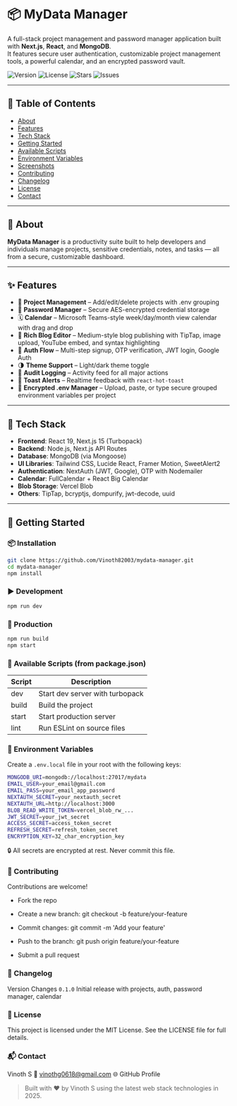 # 📦 MyData Manager

A full-stack project management and password manager application built with **Next.js**, **React**, and **MongoDB**.  
It features secure user authentication, customizable project management tools, a powerful calendar, and an encrypted password vault.

![Version](https://img.shields.io/github/package-json/v/Vinoth82003/mydata-manager)
![License](https://img.shields.io/github/license/Vinoth82003/mydata-manager)
![Stars](https://img.shields.io/github/stars/Vinoth82003/mydata-manager?style=social)
![Issues](https://img.shields.io/github/issues/Vinoth82003/mydata-manager)

---

## 📑 Table of Contents

- [About](#about)
- [Features](#features)
- [Tech Stack](#tech-stack)
- [Getting Started](#getting-started)
- [Available Scripts](#available-scripts)
- [Environment Variables](#environment-variables)
- [Screenshots](#screenshots)
- [Contributing](#contributing)
- [Changelog](#changelog)
- [License](#license)
- [Contact](#contact)

---

## 🧠 About

**MyData Manager** is a productivity suite built to help developers and individuals manage projects, sensitive credentials, notes, and tasks — all from a secure, customizable dashboard.

---

## ✨ Features

- 🧩 **Project Management** – Add/edit/delete projects with .env grouping
- 🔐 **Password Manager** – Secure AES-encrypted credential storage
- 🗓️ **Calendar** – Microsoft Teams-style week/day/month view calendar with drag and drop
- 📝 **Rich Blog Editor** – Medium-style blog publishing with TipTap, image upload, YouTube embed, and syntax highlighting
- 🔄 **Auth Flow** – Multi-step signup, OTP verification, JWT login, Google Auth
- 🌗 **Theme Support** – Light/dark theme toggle
- 🧾 **Audit Logging** – Activity feed for all major actions
- 💬 **Toast Alerts** – Realtime feedback with `react-hot-toast`
- 💾 **Encrypted .env Manager** – Upload, paste, or type secure grouped environment variables per project

---

## 🧰 Tech Stack

- **Frontend**: React 19, Next.js 15 (Turbopack)
- **Backend**: Node.js, Next.js API Routes
- **Database**: MongoDB (via Mongoose)
- **UI Libraries**: Tailwind CSS, Lucide React, Framer Motion, SweetAlert2
- **Authentication**: NextAuth (JWT, Google), OTP with Nodemailer
- **Calendar**: FullCalendar + React Big Calendar
- **Blob Storage**: Vercel Blob
- **Others**: TipTap, bcryptjs, dompurify, jwt-decode, uuid

---

## 🚀 Getting Started

### 📦 Installation

```bash
git clone https://github.com/Vinoth82003/mydata-manager.git
cd mydata-manager
npm install
```

### ▶️ Development

```bash
npm run dev
```

### 🚀 Production
```bash
npm run build
npm start
```

### 🧪 Available Scripts (from package.json)
|Script	|Description|
|---|------|
|dev	|Start dev server with turbopack|
|build	|Build the project|
|start	|Start production server|
|lint	|Run ESLint on source files|

### 🔐 Environment Variables
Create a `.env.local` file in your root with the following keys:

```bash
MONGODB_URI=mongodb://localhost:27017/mydata
EMAIL_USER=your_email@gmail.com
EMAIL_PASS=your_email_app_password
NEXTAUTH_SECRET=your_nextauth_secret
NEXTAUTH_URL=http://localhost:3000
BLOB_READ_WRITE_TOKEN=vercel_blob_rw_...
JWT_SECRET=your_jwt_secret
ACCESS_SECRET=access_token_secret
REFRESH_SECRET=refresh_token_secret
ENCRYPTION_KEY=32_char_encryption_key
```
🔒 All secrets are encrypted at rest. Never commit this file.

### 🤝 Contributing
Contributions are welcome!

- Fork the repo

- Create a new branch: git checkout -b feature/your-feature

- Commit changes: git commit -m 'Add your feature'

- Push to the branch: git push origin feature/your-feature

- Submit a pull request

### 📜 Changelog
Version	Changes
`0.1.0`	Initial release with projects, auth, password manager, calendar

### 📄 License
This project is licensed under the MIT License.
See the LICENSE file for full details.

### 📬 Contact
Vinoth S
📧 vinothg0618@gmail.com
🌐 GitHub Profile

> Built with ❤️ by Vinoth S using the latest web stack technologies in 2025.